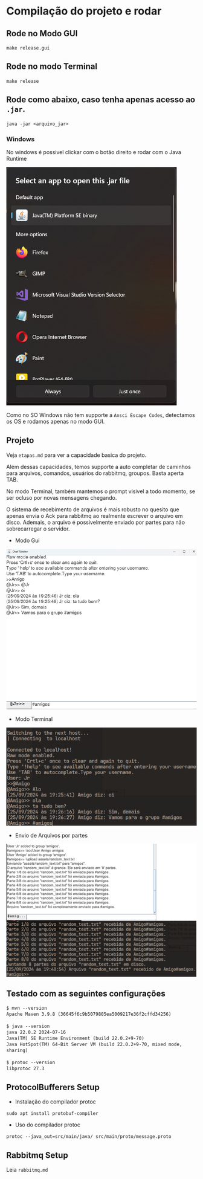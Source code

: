 # Compilação do projeto e rodar

## Rode no Modo GUI

```
make release.gui

```

## Rode no modo Terminal

```
make release

```

## Rode como abaixo, caso tenha apenas acesso ao `.jar`.

```
java -jar <arquivo_jar>

```

### Windows
No windows é possivel clickar com o botão direito e rodar com o Java Runtime

![Java Runtime](./img/sd-windows-open_with_java_runtime.png)

Como no SO Windows não tem supporte a ``Ansci Escape Codes``, detectamos os OS e rodamos apenas no modo GUI.


## Projeto

Veja ``etapas.md`` para ver a capacidade basica do projeto.

Além dessas capacidades, temos supporte a auto completar de caminhos para arquivos, comandos, usuários do rabbitmq, groupos. Basta aperta TAB.

No modo Terminal, também mantemos o prompt visivel a todo momento, se ser ocluso por novas mensagens chegando.

O sistema de recebimento de arquivos é mais robusto no quesito que apenas envia o Ack para rabbitmq ao realmente escrever o arquivo em disco. Ademais, o arquivo é possivelmente enviado por partes para não sobrecarregar o servidor.


- Modo Gui

![Gui Mode](./img/sd-gui.png)

- Modo Terminal

![Terminal Mode](./img/sd-terminal.png)

- Envio de Arquivos por partes

![Seding Files](./img/sd-files.png)



## Testado com as seguintes configurações


    $ mvn --version
    Apache Maven 3.9.8 (36645f6c9b5079805ea5009217e36f2cffd34256)

    $ java --version
    java 22.0.2 2024-07-16
    Java(TM) SE Runtime Environment (build 22.0.2+9-70)
    Java HotSpot(TM) 64-Bit Server VM (build 22.0.2+9-70, mixed mode, sharing)

    $ protoc --version
    libprotoc 27.3


## ProtocolBufferers Setup


- Instalação do compilador protoc

```
sudo apt install protobuf-compiler
```

-  Uso do compilador protoc

```
protoc --java_out=src/main/java/ src/main/proto/message.proto

```

## Rabbitmq Setup

Leia ``rabbitmq.md``
